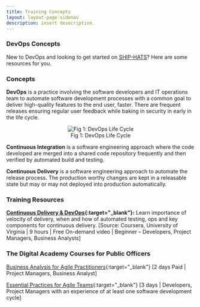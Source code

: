 ```yaml
---
title: Training Concepts
layout: layout-page-sidenav
description: insert desecription.
---
```


### DevOps Concepts 
 
New to DevOps and looking to get started on [SHIP-HATS](../overview)? Here are some resources for you.

### Concepts 

**DevOps** is a practice involving the software developers and IT operations team to automate software development processes with a common goal to deliver high-quality features to the end user, faster. There are frequent releases ensuring regular user feedback while baking in security in early in the life cycle.    

<figure style="text-align: center">
  <img
    src="https://user-images.githubusercontent.com/85614716/124014776-83c82600-da16-11eb-9639-203bb0121745.png" 
    alt="Fig 1: DevOps Life Cycle"
  />
  <figcaption>Fig 1: DevOps Life Cycle</figcaption>
</figure>

**Continuous Integration** is a software engineering approach where the code developed are merged into a shared code repository frequently and then verified by automated build and testing.

**Continuous Delivery** is a software engineering approach to automate the release process. The production worthy changes are kept in a releasable state but may or may not deployed into production automatically. 

### Training Resources 
**[Continuous Delivery & DevOps](https://www.coursera.org/learn/uva-darden-continous-delivery-devops#about){:target="_blank"}:**  Learn importance of velocity of delivery, when and how of automated testing, ops and key components for continuous delivery. [Source: Coursera, University of Virginia \| 9 hours \| Free On-demand video \| Beginner – Developers, Project Managers, Business Analysts]

### The Digital Academy Courses for Public Officers 
[Business Analysis for Agile Practitioners](https://thedigitalacademy.tech.gov.sg/course/detail/business-analysis-for--agile--practitioners){:target="_blank"} [2 days Paid \| Project Managers, Business Analyst]

[Essential Practices for Agile Teams](https://thedigitalacademy.tech.gov.sg/course/detail/essential-practices-for--agile--teams){:target="_blank"} [3 days \| Developers, Project Managers with an experience of at least one software development cycle]


 
 
